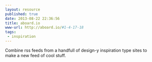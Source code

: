 ```yaml
---
layout: resource
published: true
date: 2013-08-22 22:36:56
title: aboard.io
www-url: http://aboard.io/#1-4-17-18
tags: 
 - inspiration
---
```


Combine rss feeds from a handfull of design-y inspiration type sites to make a new feed of cool stuff.